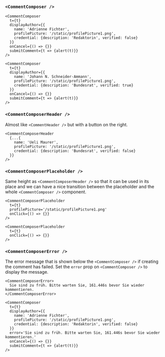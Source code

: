 ### `<CommentComposer />`

```react|noSource,plain,span-4
<CommentComposer
  t={t}
  displayAuthor={{
    name: 'Adrienne Fichter',
    profilePicture: '/static/profilePicture1.png',
    credential: {description: 'Redaktorin', verified: false}
  }}
  onCancel={() => {}}
  submitComment={t => {alert(t)}}
/>
```

```react|noSource,plain,span-2
<CommentComposer
  t={t}
  displayAuthor={{
    name: 'Johann N. Schneider-Ammann',
    profilePicture: '/static/profilePicture1.png',
    credential: {description: 'Bundesrat', verified: true}
  }}
  onCancel={() => {}}
  submitComment={t => {alert(t)}}
/>
```

### `<CommentComposerHeader />`

Almost like `<CommentHeader />` but with a button on the right.

```react|noSource,plain
<CommentComposerHeader
  {...{
    name: 'Ueli Maurer',
    profilePicture: '/static/profilePicture1.png',
    credential: {description: 'Bundesrat', verified: false}
  }}
/>
```

### `<CommentComposerPlaceholder />`

Same height as `<CommentComposerHeader />` so that it can be used in its place and we can have a nice transition between the placeholder and the whole `<CommentComposer />` component.

```react|noSource,plain,span-3
<CommentComposerPlaceholder
  t={t}
  profilePicture='/static/profilePicture1.png'
  onClick={() => {}}
/>
```
```react|noSource,plain,span-3
<CommentComposerPlaceholder
  t={t}
  onClick={() => {}}
/>
```

### `<CommentComposerError />`

The error message that is shown below the `<CommentComposer />` if creating the comment has failed. Set the `error` prop on `<CommentComposer />` to display the message.

```react|noSource,plain
<CommentComposerError>
  Sie sind zu früh. Bitte warten Sie, 161.446s bevor Sie wieder kommentieren.
</CommentComposerError>
```

```react|noSource,plain
<CommentComposer
  t={t}
  displayAuthor={{
    name: 'Adrienne Fichter',
    profilePicture: '/static/profilePicture1.png',
    credential: {description: 'Redaktorin', verified: false}
  }}
  error='Sie sind zu früh. Bitte warten Sie, 161.446s bevor Sie wieder kommentieren.'
  onCancel={() => {}}
  submitComment={t => {alert(t)}}
/>
```